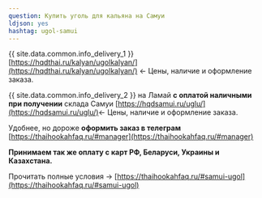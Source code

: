 ```yaml
---
question: Купить уголь для кальяна на Самуи
ldjson: yes
hashtag: ugol-samui
---
```


{{ site.data.common.info_delivery_1 }} [https://hqdthai.ru/kalyan/ugolkalyan/](https://hqdthai.ru/kalyan/ugolkalyan/) <- Цены, наличие и оформление заказа.

{{ site.data.common.info_delivery_2 }} на Ламай **с оплатой наличными при получении** склада Самуи [https://hqdsamui.ru/uglu/](https://hqdsamui.ru/uglu/)<- Цены, наличие и оформление заказа.

Удобнее, но дороже **оформить заказ в телеграм** [https://thaihookahfaq.ru/#manager](https://thaihookahfaq.ru/#manager)

**Принимаем так же оплату с карт РФ, Беларуси, Украины и Казахстана.**

Прочитать полные условия -> [https://thaihookahfaq.ru/#samui-ugol](https://thaihookahfaq.ru/#samui-ugol)
